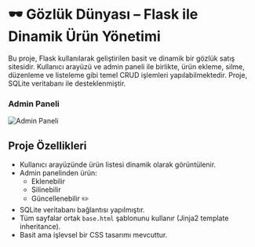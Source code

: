 # 🕶️ Gözlük Dünyası – Flask ile Dinamik Ürün Yönetimi

Bu proje, Flask kullanılarak geliştirilen basit ve dinamik bir gözlük satış sitesidir. 
Kullanıcı arayüzü ve admin paneli ile birlikte, ürün ekleme, silme, düzenleme ve listeleme gibi temel CRUD işlemleri yapılabilmektedir. 
Proje, SQLite veritabanı ile desteklenmiştir.

### Admin Paneli
![Admin Paneli](ekran-goruntuleri/admin-paneli.png)

## Proje Özellikleri

- Kullanıcı arayüzünde ürün listesi dinamik olarak görüntülenir.
- Admin panelinden ürün:
  - Eklenebilir 
  - Silinebilir 
  - Güncellenebilir ✏️
- SQLite veritabanı bağlantısı yapılmıştır.
- Tüm sayfalar ortak `base.html` şablonunu kullanır (Jinja2 template inheritance).
- Basit ama işlevsel bir CSS tasarımı mevcuttur.